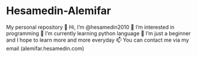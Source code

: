 # Hesamedin-Alemifar
My personal repository
👋 Hi, I’m @hesamedin2010
👀 I’m interested in programming
🌱 I’m currently learning python language
💞️ I’m just a beginner and I hope to learn more and more everyday
📫 You can contact me via my email (alemifar.hesamedin.com)
